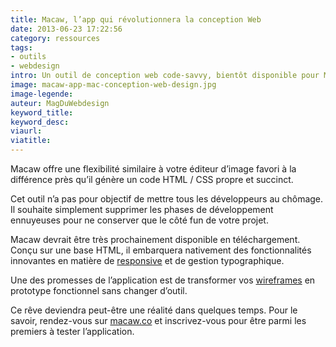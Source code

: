 ```yaml
---
title: Macaw, l’app qui révolutionnera la conception Web
date: 2013-06-23 17:22:56
category: ressources
tags:
- outils
- webdesign
intro: Un outil de conception web code-savvy, bientôt disponible pour Mac et PC.
image: macaw-app-mac-conception-web-design.jpg
image-legende:
auteur: MagDuWebdesign
keyword_title:
keyword_desc:
viaurl:
viatitle:
---
```


<p>Macaw&nbsp;offre une flexibilité similaire à votre éditeur d’image favori à la différence près qu’il génère un code HTML / CSS propre et succinct.</p>
<p>Cet outil n’a pas pour objectif de mettre tous les développeurs au chômage. Il souhaite simplement supprimer les phases de développement ennuyeuses pour ne conserver que le côté fun de votre projet.</p>
<p>Macaw devrait être très prochainement disponible en téléchargement. Conçu sur une base HTML, il embarquera nativement des fonctionnalités innovantes en matière de <a title="HTML5 UP – Templates gratuits pour sites Web responsive" href="http://magazineduwebdesign.com/template-html5-gratuit-responsive">responsive</a> et de gestion typographique.</p>
<p>Une des promesses de l’application est de transformer vos <a title="Ressources pour du wireframing papier" href="http://magazineduwebdesign.com/wireframing-papier-support-papier-pdf">wireframes</a> en prototype fonctionnel sans changer d’outil.</p>
<p>Ce rêve deviendra peut-être une réalité dans quelques temps. Pour le savoir, rendez-vous sur <a href="http://macaw.co/">macaw.co</a>&nbsp;et inscrivez-vous pour être parmi les premiers à tester l’application.</p>